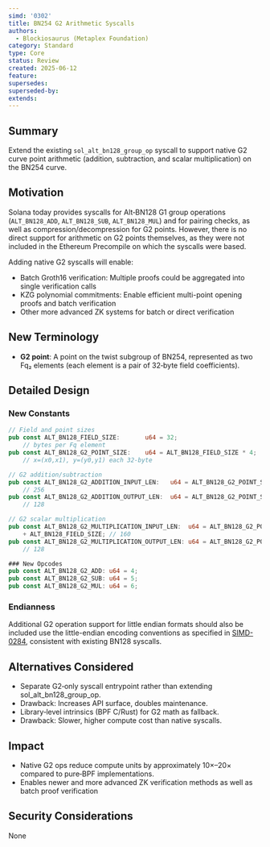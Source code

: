 ```yaml
---
simd: '0302'
title: BN254 G2 Arithmetic Syscalls
authors:
  - Blockiosaurus (Metaplex Foundation)
category: Standard
type: Core
status: Review
created: 2025-06-12
feature:
supersedes:
superseded-by:
extends:
---
```


## Summary

Extend the existing `sol_alt_bn128_group_op` syscall to support native G2 curve
point arithmetic (addition, subtraction, and scalar multiplication) on the BN254
curve.

## Motivation

Solana today provides syscalls for Alt‑BN128 G1 group operations
(`ALT_BN128_ADD`, `ALT_BN128_SUB`, `ALT_BN128_MUL`) and for pairing checks, as
well as compression/decompression for G2 points. However, there is no direct
support for arithmetic on G2 points themselves, as they were not included in the
Ethereum Precompile on which the syscalls were based.

Adding native G2 syscalls will enable:

- Batch Groth16 verification: Multiple proofs could be aggregated into single
verification calls
- KZG polynomial commitments: Enable efficient multi-point opening proofs and
batch verification
- Other more advanced ZK systems for batch or direct verification

## New Terminology

- **G2 point**: A point on the twist subgroup of BN254, represented as two Fq₂
elements (each element is a pair of 32‑byte field coefficients).

## Detailed Design

### New Constants

```rust
// Field and point sizes
pub const ALT_BN128_FIELD_SIZE:       u64 = 32;
    // bytes per Fq element
pub const ALT_BN128_G2_POINT_SIZE:    u64 = ALT_BN128_FIELD_SIZE * 4;
    // x=(x0,x1), y=(y0,y1) each 32‑byte

// G2 addition/subtraction
pub const ALT_BN128_G2_ADDITION_INPUT_LEN:   u64 = ALT_BN128_G2_POINT_SIZE * 2;
    // 256
pub const ALT_BN128_G2_ADDITION_OUTPUT_LEN:  u64 = ALT_BN128_G2_POINT_SIZE;
    // 128

// G2 scalar multiplication
pub const ALT_BN128_G2_MULTIPLICATION_INPUT_LEN:  u64 = ALT_BN128_G2_POINT_SIZE
    + ALT_BN128_FIELD_SIZE; // 160
pub const ALT_BN128_G2_MULTIPLICATION_OUTPUT_LEN: u64 = ALT_BN128_G2_POINT_SIZE;
    // 128

### New Opcodes
pub const ALT_BN128_G2_ADD: u64 = 4;
pub const ALT_BN128_G2_SUB: u64 = 5;
pub const ALT_BN128_G2_MUL: u64 = 6;
```

### Endianness

Additional G2 operation support for little endian formats should also be
included use the little-endian encoding conventions as specified in
[SIMD-0284](https://github.com/solana-foundation/solana-improvement-documents/blob/main/proposals/0284-alt-bn128-little-endian.md),
consistent with existing BN128 syscalls.

## Alternatives Considered

- Separate G2‑only syscall entrypoint rather than extending sol_alt_bn128_group_op.
- Drawback: Increases API surface, doubles maintenance.
- Library‑level intrinsics (BPF C/Rust) for G2 math as fallback.
- Drawback: Slower, higher compute cost than native syscalls.

## Impact

- Native G2 ops reduce compute units by approximately 10×–20× compared to
pure‑BPF implementations.
- Enables newer and more advanced ZK verification methods as well as batch proof
verification

## Security Considerations

None
